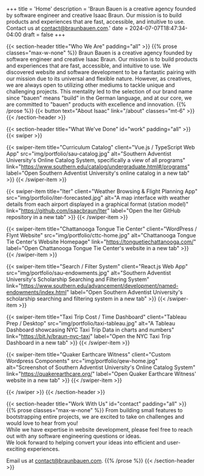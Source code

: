 +++
title = 'Home'
description = 'Braun Bauen is a creative agency founded by software engineer and creative Isaac Braun. Our mission is to build products and experiences that are fast, accessible, and intuitive to use. Contact us at contact@braunbauen.com.'
date = 2024-07-07T18:47:34-04:00
draft = false
+++

{{< section-header title="Who We Are" padding="all" >}}
{{% prose classes="max-w-none" %}}
Braun Bauen is a creative agency founded by software engineer and creative Isaac Braun.
Our mission is to build products and experiences that are fast, accessible, and intuitive to use.
We discovered website and software development to be a fantastic pairing with our mission due to its universal and flexible nature.
However, as creatives, we are always open to utilizing other mediums to tackle unique and challenging projects.
This mentality led to the selection of our brand name since "bauen" means "build" in the German language,
and at our core, we are committed to "bauen" products with excellence and innovation.
{{% /prose %}}
{{< button text="About Isaac" link="/about" classes="mt-6" >}}
{{< /section-header >}}

{{< section-header title="What We've Done" id="work" padding="all" >}}
{{< swiper >}}

{{< swiper-item
title="Curriculum Catalog"
client="Vue.js / TypeScript Web App"
src="img/portfolio/sau-catalog.jpg"
alt="Southern Adventist University's Online Catalog System, specifically a view of all programs"
link="https://www.southern.edu/catalog/undergraduate.html#/programs"
label="Open Southern Adventist University's online catalog in a new tab" >}}
{{< /swiper-item >}}

{{< swiper-item
title="Iter"
client="Weather Browsing & Flight Planning App"
src="img/portfolio/iter-forecasted.jpg"
alt="A map interface with weather details from each airport displayed in a graphical format (station model)"
link="https://github.com/isaacbraun/Iter"
label="Open the Iter GitHub repository in a new tab" >}}
{{< /swiper-item >}}

{{< swiper-item
title="Chattanooga Tongue Tie Center"
client="WordPress / Flynt Website"
src="img/portfolio/cttc-home.jpg"
alt="Chattanooga Tongue Tie Center's Website Homepage"
link="https://tonguetiechattanooga.com/"
label="Open Chattanooga Tongue Tie Center's website in a new tab" >}}
{{< /swiper-item >}}

{{< swiper-item 
title="Search / Filter System" 
client="React.js Web App" 
src="img/portfolio/sau-endowments.jpg"
alt="Southern Adventist University's Scholarship Searching and Filtering System"
link="https://www.southern.edu/advancement/development/named-endowments/index.html"
label="Open Southern Adventist University's scholarship searching and filtering system in a new tab" >}}
{{< /swiper-item >}}

{{< swiper-item 
title="Taxi Trip Cost / Time Dashboard" 
client="Tableau Prep / Desktop" 
src="img/portfolio/taxi-tableau.jpg"
alt="A Tableau Dashboard showcasing NYC Taxi Trip Data in charts and numbers"
link="https://bit.ly/braun-nyc-taxi"
label="Open the NYC Taxi Trip Dashboard in a new tab" >}}
{{< /swiper-item >}}

{{< swiper-item
title="Quaker Earthcare Witness"
client="Custom Wordpress Components"
src="img/portfolio/qew-home.jpg"
alt="Screenshot of Southern Adventist University's Online Catalog System"
link="https://quakerearthcare.org/"
label="Open Quaker Earthcare Witness' website in a new tab" >}}
{{< /swiper-item >}}

{{< /swiper >}}
{{< /section-header >}}

{{< section-header title="Work With Us" id="contact" padding="all" >}}
{{% prose classes="max-w-none" %}}
From building small features to bootstrapping entire projects, we are excited to take on challenges and would love to hear from you!\
While we have expertise in website development, please feel free to reach out with any software engineering questions or ideas.\
We look forward to helping convert your ideas into efficient and user-exciting experiences.

Email us at [contact@braunbauen.com](mailto:contact@braunbauen.com "Email Braun Bauen"). 
{{% /prose %}}
{{< /section-header >}}
